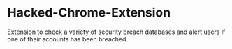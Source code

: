 # Hacked-Chrome-Extension
Extension to check a variety of security breach databases and alert users if one of their accounts has been breached.
